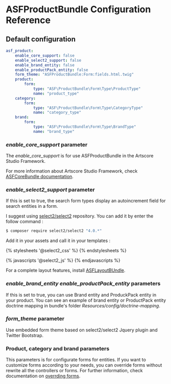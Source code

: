 # ASFProductBundle Configuration Reference

## Default configuration

```yaml
asf_product:
    enable_core_support: false
    enable_select2_support: false
    enable_brand_entity: false
    enable_productPack_entity: false
    form_theme: "ASFProductBundle:Form:fields.html.twig"
    product:
        form:
            type: "ASF\ProductBundle\Form\Type\ProductType"
            name: "product_type"
    category:
        form:
            type: "ASF\ProductBundle\Form\Type\CategoryType"
            name: "category_type"
    brand:
        form:
            type: "ASF\ProductBundle\Form\Type\BrandType"
            name: "brand_type"
```

### *enable_core_support* parameter

The *enable_core_support* is for use ASFProductBundle in the Artscore Studio Framework.

For more information about Artscore Studio Framework, check [ASFCoreBundle documentation](https://github.com/artscorestudio/core-bundle/blob/master/Resources/doc/framework.md).

### *enable_select2_support* parameter

If this is set to true, the search form types display an autoincrement field for search entities in a form.

I suggest using [select2/select2](https://github.com/select2/select2) repository. You can add it by enter the follow command :

```bash
$ composer require select2/select2 "4.0.*"
```

Add it in your assets and call it in your templates :

{% stylesheets '@select2_css' %}
	<link href="{{ asset_url }}" rel="stylesheet" type="text/css" />
{% endstylesheets %}


{% javascripts '@select2_js' %}
	<script src="{{ asset_url }}"></script>
{% endjavascripts %}

For a complete layout features, install [ASFLayoutBUndle](https://github.com/artscorestudio/layout-bundle).

### *enable_brand_entity* *enable_productPack_entity* parameters

If this is set to true, you can use Brand entity and ProduckPack entity in your product. You can see an example of brand entity or ProductPack entity doctrine mapping in bundle's folder *Resources/config/doctrine-mapping*.

### *form_theme* parameter

Use embedded form theme based on select2/select2 Jquery plugin and Twitter Bootstrap.

### Product, category and brand parameters

This parameters is for configurate forms for entities. If you want to customize forms according  to your needs, you can override forms without rewrite all the controllers or forms. For further information, check documentation on [overrding forms](forms.md).